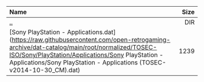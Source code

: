 |Name|Size|
|:---|---:|
|[..](../index.html)|DIR|
|[Sony PlayStation - Applications.dat](https://raw.githubusercontent.com/open-retrogaming-archive/dat-catalog/main/root/normalized/TOSEC-ISO/Sony/PlayStation/Applications/Sony PlayStation - Applications/Sony PlayStation - Applications (TOSEC-v2014-10-30_CM).dat)|1239|
